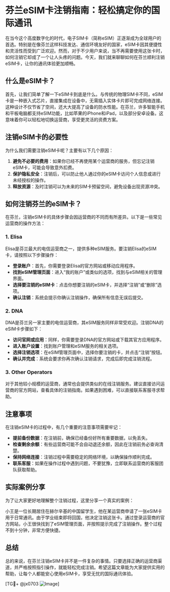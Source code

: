 # 芬兰eSIM卡注销指南：轻松搞定你的国际通讯

在当今这个高度数字化的时代，电子SIM卡（简称eSIM）正逐渐成为全球用户的首选。特别是在像芬兰这样科技发达、通信环境友好的国家，eSIM卡因其便捷性和灵活性而受到广泛欢迎。然而，对于不少用户来说，当不再需要使用这张卡时，如何注销它却成了一个让人头疼的问题。今天，我们就来聊聊如何在芬兰顺利注销eSIM卡，让你的通讯体验更加顺畅。

## 什么是eSIM卡？

首先，让我们简单了解一下eSIM卡到底是什么。与传统的物理SIM卡不同，eSIM卡是一种嵌入式芯片，直接集成在设备中，无需插入实体卡片即可完成网络连接。这种设计不仅节省了空间，还大大提高了设备的防水性能。在芬兰，许多智能手机和平板电脑都支持eSIM功能，比如苹果的iPhone和iPad，以及部分安卓设备。这意味着你可以轻松地切换运营商，享受更灵活的资费方案。

## 注销eSIM卡的必要性

为什么我们需要注销eSIM卡呢？主要有以下几个原因：

1. **避免不必要的费用**：如果你已经不再使用某个运营商的服务，但忘记注销eSIM卡，可能会导致意外扣费。
2. **保护隐私安全**：注销后，可以防止他人通过你的eSIM卡访问个人信息或进行未经授权的操作。
3. **释放资源**：及时注销可以为未来的SIM卡预留空间，避免设备出现资源冲突。

## 如何注销芬兰的eSIM卡？

在芬兰，注销eSIM卡的具体步骤会因运营商的不同而有所差异。以下是一些常见运营商的操作方法：

### 1. Elisa
Elisa是芬兰最大的电信运营商之一，提供多种eSIM服务。要注销Elisa的eSIM卡，请按照以下步骤操作：

- **登录账户**：首先，你需要登录Elisa的官方网站或移动应用程序。
- **找到eSIM管理页面**：进入“我的账户”或类似的选项，找到与eSIM相关的管理界面。
- **选择要注销的eSIM卡**：点击你想要注销的eSIM卡，并选择“注销”或“删除”选项。
- **确认注销**：系统会提示你确认注销操作，确保所有信息无误后提交。

### 2. DNA
DNA是芬兰另一家主要的电信运营商，其eSIM服务同样非常受欢迎。注销DNA的eSIM卡步骤如下：

- **访问官网或应用**：同样，你需要登录DNA的官方网站或下载其官方应用程序。
- **进入账户设置**：找到账户管理和eSIM服务的相关选项。
- **选择注销选项**：在eSIM管理页面中，选择你要注销的卡，并点击“注销”按钮。
- **确认并完成**：系统会要求你再次确认注销请求，完成后即完成注销流程。

### 3. Other Operators
对于其他较小规模的运营商，通常也会提供类似的在线注销服务。建议直接访问运营商的官方网站，查看具体的注销指南。如果遇到困难，可以直接联系客服寻求帮助。

## 注意事项

在注销eSIM卡的过程中，有几个重要的注意事项需要牢记：

- **提前备份数据**：在注销前，确保已经备份好所有重要数据，以免丢失。
- **检查剩余余额**：有些运营商可能不会自动退还余额，因此在注销前务必查询清楚。
- **保持网络连接**：注销过程中需要稳定的网络环境，以确保操作顺利完成。
- **联系客服**：如果在操作过程中遇到问题，不要犹豫，立即联系运营商的客服团队获取帮助。

## 实际案例分享

为了让大家更好地理解整个注销过程，这里分享一个真实的案例：

小王是一位长期居住在赫尔辛基的中国留学生，他在某运营商申请了一张eSIM卡用于日常通讯。由于学业结束即将回国，他决定注销这张卡。通过登录运营商的官方网站，小王很快找到了eSIM管理页面，并按照提示完成了注销操作。整个过程不到十分钟，非常方便快捷。

## 总结

总的来说，在芬兰注销eSIM卡并不是一件复杂的事情。只要选择正确的运营商渠道，并严格按照指引操作，就能轻松完成注销。希望这篇文章能为大家提供实用的帮助，让每个人都能安心使用eSIM卡，享受无忧的国际通讯体验。

[TG💪+ @jx0703 ![Image](https://github.com/user-attachments/assets/dbca1d08-cadb-493c-b0ec-ad6f7a83f270)]
